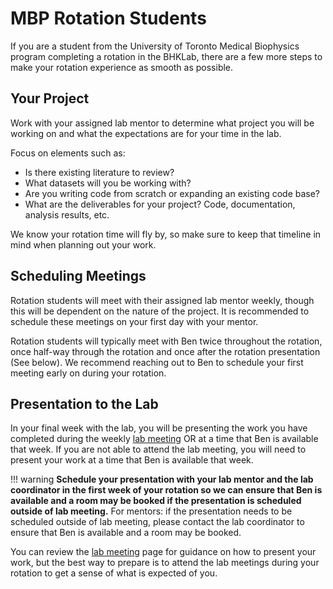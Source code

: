 # MBP Rotation Students

If you are a student from the University of Toronto Medical Biophysics program completing a rotation in the BHKLab, there are a few more steps to make your rotation experience as smooth as possible.

## Your Project

Work with your assigned lab mentor to determine what project you will be working on and what the expectations are for your time in the lab.

Focus on elements such as:

- Is there existing literature to review?
- What datasets will you be working with?
- Are you writing code from scratch or expanding an existing code base?
- What are the deliverables for your project? Code, documentation, analysis results, etc.

We know your rotation time will fly by, so make sure to keep that timeline in mind when planning out your work.

## Scheduling Meetings

Rotation students will meet with their assigned lab mentor weekly, though this will be dependent on the nature of the project. It is recommended to schedule these meetings on your first day with your mentor.

Rotation students will typically meet with Ben twice throughout the rotation, once half-way through the rotation and once after the rotation presentation (See below). We recommend reaching out to Ben to schedule your first meeting early on during your rotation. 

## Presentation to the Lab

In your final week with the lab, you will be presenting the work you have completed during the weekly [lab meeting](../../General/Meetings/lab_meeting.md) OR at a time that Ben is available that week. If you are not able to attend the lab meeting, you will need to present your work at a time that Ben is available that week.

!!! warning
     **Schedule your presentation with your lab mentor and the lab coordinator in the first week of your rotation so we can ensure that Ben is available and a room may be booked if the presentation is scheduled outside of lab meeting.**
     For mentors: if the presentation needs to be scheduled outside of lab meeting, please contact the lab coordinator to ensure that Ben is available and a room may be booked.

You can review the [lab meeting](../../General/Meetings/lab_meeting.md) page for guidance on how to present your work, but the best way to prepare is to attend the lab meetings during your rotation to get a sense of what is expected of you.